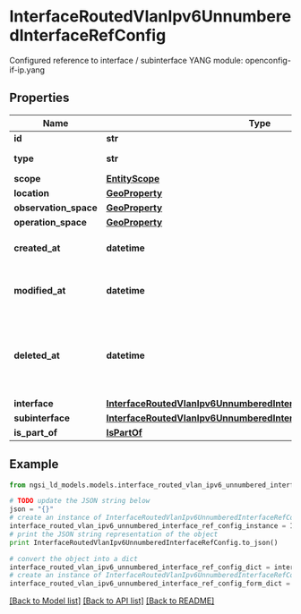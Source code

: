 # InterfaceRoutedVlanIpv6UnnumberedInterfaceRefConfig

Configured reference to interface / subinterface  YANG module: openconfig-if-ip.yang 

## Properties

Name | Type | Description | Notes
------------ | ------------- | ------------- | -------------
**id** | **str** | Entity id.  | [optional] 
**type** | **str** | NGSI-LD Entity identifier. It has to be InterfaceRoutedVlanIpv6UnnumberedInterfaceRefConfig. | [default to 'InterfaceRoutedVlanIpv6UnnumberedInterfaceRefConfig']
**scope** | [**EntityScope**](EntityScope.md) |  | [optional] 
**location** | [**GeoProperty**](GeoProperty.md) |  | [optional] 
**observation_space** | [**GeoProperty**](GeoProperty.md) |  | [optional] 
**operation_space** | [**GeoProperty**](GeoProperty.md) |  | [optional] 
**created_at** | **datetime** | Is defined as the temporal Property at which the Entity, Property or Relationship was entered into an NGSI-LD system.  | [optional] [readonly] 
**modified_at** | **datetime** | Is defined as the temporal Property at which the Entity, Property or Relationship was last modified in an NGSI-LD system, e.g. in order to correct a previously entered incorrect value.  | [optional] [readonly] 
**deleted_at** | **datetime** | Is defined as the temporal Property at which the Entity, Property or Relationship was deleted from an NGSI-LD system.  Entity deletion timestamp. See clause 4.8 It is only used in notifications reporting deletions and in the Temporal Representation of Entities (clause 4.5.6), Properties (clause 4.5.7), Relationships (clause 4.5.8) and LanguageProperties (clause 5.2.32).  | [optional] [readonly] 
**interface** | [**InterfaceRoutedVlanIpv6UnnumberedInterfaceRefConfigInterface**](InterfaceRoutedVlanIpv6UnnumberedInterfaceRefConfigInterface.md) |  | [optional] 
**subinterface** | [**InterfaceRoutedVlanIpv6UnnumberedInterfaceRefConfigSubinterface**](InterfaceRoutedVlanIpv6UnnumberedInterfaceRefConfigSubinterface.md) |  | [optional] 
**is_part_of** | [**IsPartOf**](IsPartOf.md) |  | 

## Example

```python
from ngsi_ld_models.models.interface_routed_vlan_ipv6_unnumbered_interface_ref_config import InterfaceRoutedVlanIpv6UnnumberedInterfaceRefConfig

# TODO update the JSON string below
json = "{}"
# create an instance of InterfaceRoutedVlanIpv6UnnumberedInterfaceRefConfig from a JSON string
interface_routed_vlan_ipv6_unnumbered_interface_ref_config_instance = InterfaceRoutedVlanIpv6UnnumberedInterfaceRefConfig.from_json(json)
# print the JSON string representation of the object
print InterfaceRoutedVlanIpv6UnnumberedInterfaceRefConfig.to_json()

# convert the object into a dict
interface_routed_vlan_ipv6_unnumbered_interface_ref_config_dict = interface_routed_vlan_ipv6_unnumbered_interface_ref_config_instance.to_dict()
# create an instance of InterfaceRoutedVlanIpv6UnnumberedInterfaceRefConfig from a dict
interface_routed_vlan_ipv6_unnumbered_interface_ref_config_form_dict = interface_routed_vlan_ipv6_unnumbered_interface_ref_config.from_dict(interface_routed_vlan_ipv6_unnumbered_interface_ref_config_dict)
```
[[Back to Model list]](../README.md#documentation-for-models) [[Back to API list]](../README.md#documentation-for-api-endpoints) [[Back to README]](../README.md)


